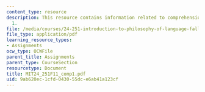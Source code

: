 ```yaml
---
content_type: resource
description: This resource contains information related to comprehension exercise
  1.
file: /media/courses/24-251-introduction-to-philosophy-of-language-fall-2011/9ab620ec1cfd043055dce6ab41a123cf_MIT24_251F11_comp1.pdf
file_type: application/pdf
learning_resource_types:
- Assignments
ocw_type: OCWFile
parent_title: Assignments
parent_type: CourseSection
resourcetype: Document
title: MIT24_251F11_comp1.pdf
uid: 9ab620ec-1cfd-0430-55dc-e6ab41a123cf
---
```


